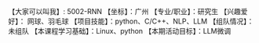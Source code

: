 【大家可以叫我】: 5002-RNN
【坐标】：广州
【专业/职业】：研究生
【兴趣爱好】： 网球、羽毛球
【项目技能】：python、C/C++、NLP、LLM
【组队情况】：未组队
【本课程学习基础】：Linux、python
【本期活动目标】：LLM微调
